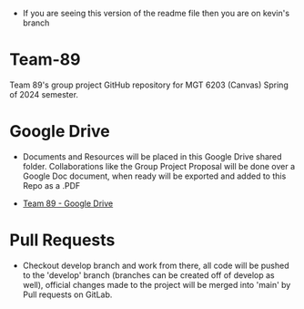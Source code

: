 - If you are seeing this version of the readme file then you are on kevin's branch

# Team-89
 Team 89's group project GitHub repository for MGT 6203 (Canvas) Spring of 2024 semester.

# Google Drive 
- Documents and Resources will be placed in this Google Drive shared folder. Collaborations like the Group Project Proposal will be done over a Google Doc document, when  ready will be exported and added to this Repo as a .PDF 

- [Team 89 - Google Drive](https://drive.google.com/drive/folders/1fgMOmtSIlGcIcjbpQjrJadFLRaADpTf8?usp=drive_link) 

# Pull Requests 
- Checkout develop branch and work from there, all code will be pushed to the 'develop' branch (branches can be created off of develop as well), official changes made to the project will be merged into 'main' by Pull requests on GitLab. 
